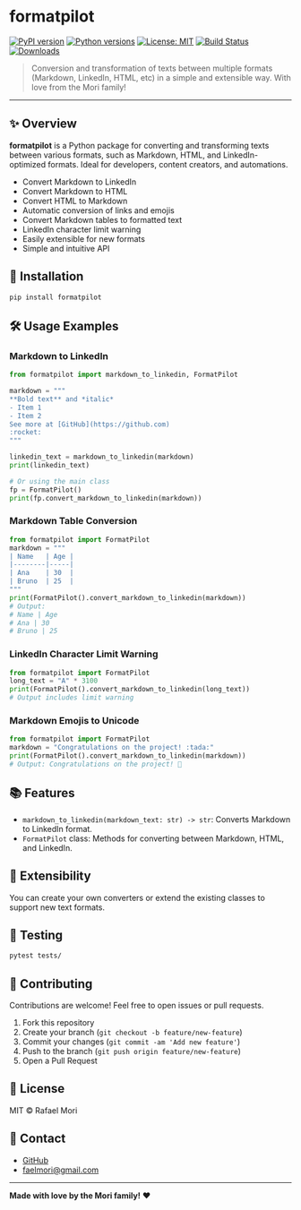 # formatpilot

[![PyPI version](https://img.shields.io/pypi/v/formatpilot.svg)](https://pypi.org/project/formatpilot/)
[![Python versions](https://img.shields.io/pypi/pyversions/formatpilot.svg)](https://pypi.org/project/formatpilot/)
[![License: MIT](https://img.shields.io/badge/License-MIT-yellow.svg)](https://opensource.org/licenses/MIT)
[![Build Status](https://github.com/faelmori/formatpilot/actions/workflows/python-package.yml/badge.svg)](https://github.com/faelmori/formatpilot/actions)
[![Downloads](https://static.pepy.tech/badge/formatpilot)](https://pepy.tech/project/formatpilot)

> Conversion and transformation of texts between multiple formats (Markdown, LinkedIn, HTML, etc) in a simple and extensible way. With love from the Mori family!

---

## ✨ Overview

**formatpilot** is a Python package for converting and transforming texts between various formats, such as Markdown, HTML, and LinkedIn-optimized formats. Ideal for developers, content creators, and automations.

- Convert Markdown to LinkedIn
- Convert Markdown to HTML
- Convert HTML to Markdown
- Automatic conversion of links and emojis
- Convert Markdown tables to formatted text
- LinkedIn character limit warning
- Easily extensible for new formats
- Simple and intuitive API

## 🚀 Installation

```bash
pip install formatpilot
```

## 🛠️ Usage Examples

### Markdown to LinkedIn

```python
from formatpilot import markdown_to_linkedin, FormatPilot

markdown = """
**Bold text** and *italic*
- Item 1
- Item 2
See more at [GitHub](https://github.com)
:rocket:
"""

linkedin_text = markdown_to_linkedin(markdown)
print(linkedin_text)

# Or using the main class
fp = FormatPilot()
print(fp.convert_markdown_to_linkedin(markdown))
```

### Markdown Table Conversion

```python
from formatpilot import FormatPilot
markdown = """
| Name   | Age |
|--------|-----|
| Ana    | 30  |
| Bruno  | 25  |
"""
print(FormatPilot().convert_markdown_to_linkedin(markdown))
# Output:
# Name | Age
# Ana | 30
# Bruno | 25
```

### LinkedIn Character Limit Warning

```python
from formatpilot import FormatPilot
long_text = "A" * 3100
print(FormatPilot().convert_markdown_to_linkedin(long_text))
# Output includes limit warning
```

### Markdown Emojis to Unicode

```python
from formatpilot import FormatPilot
markdown = "Congratulations on the project! :tada:"
print(FormatPilot().convert_markdown_to_linkedin(markdown))
# Output: Congratulations on the project! 🎉
```

## 📚 Features

- `markdown_to_linkedin(markdown_text: str) -> str`: Converts Markdown to LinkedIn format.
- `FormatPilot` class: Methods for converting between Markdown, HTML, and LinkedIn.

## 🧩 Extensibility

You can create your own converters or extend the existing classes to support new text formats.

## 🧪 Testing

```bash
pytest tests/
```

## 🤝 Contributing

Contributions are welcome! Feel free to open issues or pull requests.

1. Fork this repository
2. Create your branch (`git checkout -b feature/new-feature`)
3. Commit your changes (`git commit -am 'Add new feature'`)
4. Push to the branch (`git push origin feature/new-feature`)
5. Open a Pull Request

## 📄 License

MIT © Rafael Mori

## 💌 Contact

- [GitHub](https://github.com/faelmori/formatpilot)
- [faelmori@gmail.com](mailto:faelmori@gmail.com)

---

**Made with love by the Mori family!** ❤️
